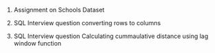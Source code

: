 1. Assignment on Schools Dataset

2. SQL Interview question converting rows to columns

3. SQL Interview question Calculating cummaulative distance using lag window function

